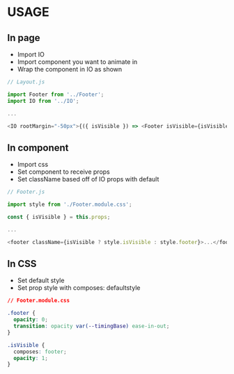 # USAGE

## In page

- Import IO
- Import component you want to animate in
- Wrap the component in IO as shown

```js
// Layout.js

import Footer from '../Footer';
import IO from '../IO';

...

<IO rootMargin="-50px">{({ isVisible }) => <Footer isVisible={isVisible} />}</IO>
```

## In component

- Import css
- Set component to receive props
- Set className based off of IO props with default

```js
// Footer.js

import style from './Footer.module.css';

const { isVisible } = this.props;

...

<footer className={isVisible ? style.isVisible : style.footer}>...</footer>
```

## In CSS

- Set default style
- Set prop style with composes: defaultstyle

``` css
// Footer.module.css

.footer {
  opacity: 0;
  transition: opacity var(--timingBase) ease-in-out;
}

.isVisible {
  composes: footer;
  opacity: 1;
}
```
